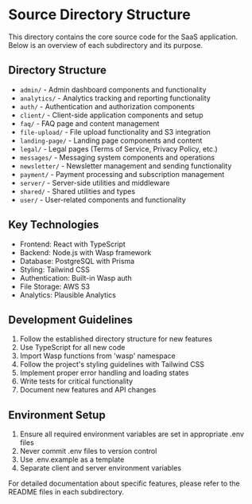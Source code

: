 # Source Directory Structure

This directory contains the core source code for the SaaS application. Below is an overview of each subdirectory and its purpose.

## Directory Structure

- `admin/` - Admin dashboard components and functionality
- `analytics/` - Analytics tracking and reporting functionality
- `auth/` - Authentication and authorization components
- `client/` - Client-side application components and setup
- `faq/` - FAQ page and content management
- `file-upload/` - File upload functionality and S3 integration
- `landing-page/` - Landing page components and content
- `legal/` - Legal pages (Terms of Service, Privacy Policy, etc.)
- `messages/` - Messaging system components and operations
- `newsletter/` - Newsletter management and sending functionality
- `payment/` - Payment processing and subscription management
- `server/` - Server-side utilities and middleware
- `shared/` - Shared utilities and types
- `user/` - User-related components and functionality

## Key Technologies

- Frontend: React with TypeScript
- Backend: Node.js with Wasp framework
- Database: PostgreSQL with Prisma
- Styling: Tailwind CSS
- Authentication: Built-in Wasp auth
- File Storage: AWS S3
- Analytics: Plausible Analytics

## Development Guidelines

1. Follow the established directory structure for new features
2. Use TypeScript for all new code
3. Import Wasp functions from 'wasp' namespace
4. Follow the project's styling guidelines with Tailwind CSS
5. Implement proper error handling and loading states
6. Write tests for critical functionality
7. Document new features and API changes

## Environment Setup

1. Ensure all required environment variables are set in appropriate .env files
2. Never commit .env files to version control
3. Use .env.example as a template
4. Separate client and server environment variables

For detailed documentation about specific features, please refer to the README files in each subdirectory. 